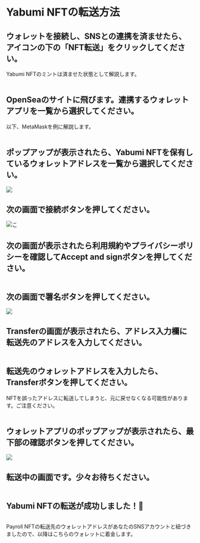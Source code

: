 # Yabumi NFTの転送方法

## ウォレットを接続し、SNSとの連携を済ませたら、アイコンの下の「NFT転送」をクリックしてください。

Yabumi NFTのミントは済ませた状態として解説します。

<figure><img src="../../.gitbook/assets/image (28).png" alt=""><figcaption></figcaption></figure>

## OpenSeaのサイトに飛びます。連携するウォレットアプリを一覧から選択してください。

以下、MetaMaskを例に解説します。

<figure><img src="../../.gitbook/assets/image (41).png" alt=""><figcaption></figcaption></figure>

## ポップアップが表示されたら、Yabumi NFTを保有しているウォレットアドレスを一覧から選択してください。

![](<../../.gitbook/assets/image (26).png>)

## 次の画面で接続ボタンを押してください。

![](<../../.gitbook/assets/image (37).png>)こ

## 次の画面が表示されたら利用規約やプライバシーポリシーを確認してAccept and signボタンを押してください。

<figure><img src="../../.gitbook/assets/image (55).png" alt=""><figcaption></figcaption></figure>

## 次の画面で署名ボタンを押してください。

![](<../../.gitbook/assets/image (4).png>)

## Transferの画面が表示されたら、アドレス入力欄に転送先のアドレスを入力してください。

<figure><img src="../../.gitbook/assets/image (9).png" alt=""><figcaption></figcaption></figure>

## 転送先のウォレットアドレスを入力したら、Transferボタンを押してください。

NFTを誤ったアドレスに転送してしまうと、元に戻せなくなる可能性があります。ご注意ください。

<figure><img src="../../.gitbook/assets/image (6).png" alt=""><figcaption></figcaption></figure>

## ウォレットアプリのポップアップが表示されたら、最下部の確認ボタンを押してください。

![](<../../.gitbook/assets/image (27).png>)

## 転送中の画面です。少々お待ちください。

<figure><img src="../../.gitbook/assets/image (10).png" alt=""><figcaption></figcaption></figure>

## Yabumi NFTの転送が成功しました！🎉

<figure><img src="../../.gitbook/assets/image (18).png" alt=""><figcaption></figcaption></figure>

Payroll NFTの転送先のウォレットアドレスがあなたのSNSアカウントと紐づきましたので、以降はこちらのウォレットに着金します。
